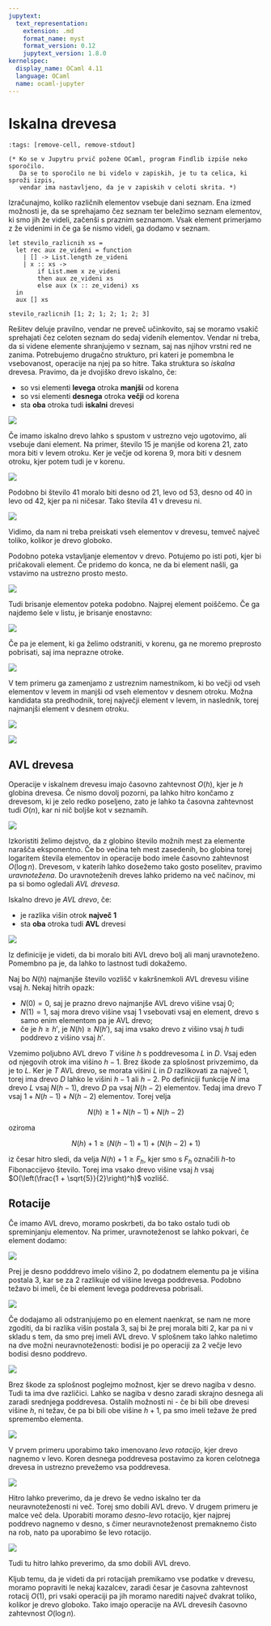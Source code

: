 ```yaml
---
jupytext:
  text_representation:
    extension: .md
    format_name: myst
    format_version: 0.12
    jupytext_version: 1.8.0
kernelspec:
  display_name: OCaml 4.11
  language: OCaml
  name: ocaml-jupyter
---
```


# Iskalna drevesa

```{code-cell}
:tags: [remove-cell, remove-stdout]

(* Ko se v Jupytru prvič požene OCaml, program Findlib izpiše neko sporočilo.
   Da se to sporočilo ne bi videlo v zapiskih, je tu ta celica, ki sproži izpis,
   vendar ima nastavljeno, da je v zapiskih v celoti skrita. *)
```

Izračunajmo, koliko različnih elementov vsebuje dani seznam. Ena izmed možnosti je, da se sprehajamo čez seznam ter beležimo seznam elementov, ki smo jih že videli, začenši s praznim seznamom. Vsak element primerjamo z že videnimi in če ga še nismo videli, ga dodamo v seznam.

```{code-cell}
let stevilo_razlicnih xs =
  let rec aux ze_videni = function
    | [] -> List.length ze_videni
    | x :: xs ->
        if List.mem x ze_videni
        then aux ze_videni xs
        else aux (x :: ze_videni) xs
  in
  aux [] xs
```

```{code-cell}
stevilo_razlicnih [1; 2; 1; 2; 1; 2; 3]
```

Rešitev deluje pravilno, vendar ne preveč učinkovito, saj se moramo vsakič sprehajati čez celoten seznam do sedaj videnih elementov. Vendar ni treba, da si videne elemente shranjujemo v seznam, saj nas njihov vrstni red ne zanima. Potrebujemo drugačno strukturo, pri kateri je pomembna le vsebovanost, operacije na njej pa so hitre. Taka struktura so _iskalna_ drevesa. Pravimo, da je dvojiško drevo iskalno, če:

- so vsi elementi **levega** otroka **manjši** od korena
- so vsi elementi **desnega** otroka **večji** od korena
- sta **oba** otroka tudi **iskalni** drevesi

![](slike/09-iskalna-drevesa/iskalno-drevo.png)

Če imamo iskalno drevo lahko s spustom v ustrezno vejo ugotovimo, ali vsebuje dani element. Na primer, število 15 je manjše od korena 21, zato mora biti v levem otroku. Ker je večje od korena 9, mora biti v desnem otroku, kjer potem tudi je v korenu.

![](slike/09-iskalna-drevesa/iskalno-drevo-najdi.png)

Podobno bi število 41 moralo biti desno od 21, levo od 53, desno od 40 in levo od 42, kjer pa ni ničesar. Tako števila 41 v drevesu ni.

![](slike/09-iskalna-drevesa/iskalno-drevo-ne-najdi.png)

Vidimo, da nam ni treba preiskati vseh elementov v drevesu, temveč največ toliko, kolikor je drevo globoko.

Podobno poteka vstavljanje elementov v drevo. Potujemo po isti poti, kjer bi pričakovali element. Če pridemo do konca, ne da bi element našli, ga vstavimo na ustrezno prosto mesto.

![](slike/09-iskalna-drevesa/iskalno-drevo-vstavi.png)

Tudi brisanje elementov poteka podobno. Najprej element poiščemo. Če ga najdemo šele v listu, je brisanje enostavno:

![](slike/09-iskalna-drevesa/iskalno-drevo-brisi-list.png)

Če pa je element, ki ga želimo odstraniti, v korenu, ga ne moremo preprosto pobrisati, saj ima neprazne otroke.

![](slike/09-iskalna-drevesa/iskalno-drevo-brisi-koren.png)

V tem primeru ga zamenjamo z ustreznim namestnikom, ki bo večji od vseh elementov v levem in manjši od vseh elementov v desnem otroku. Možna kandidata sta predhodnik, torej največji element v levem, in naslednik, torej najmanjši element v desnem otroku.

![](slike/09-iskalna-drevesa/iskalno-drevo-zamenjaj-koren-s-predhodnikom.png)

![](slike/09-iskalna-drevesa/iskalno-drevo-zamenjaj-koren-z-naslednikom.png)

## AVL drevesa

Operacije v iskalnem drevesu imajo časovno zahtevnost $O(h)$, kjer je $h$ globina drevesa. Če nismo dovolj pozorni, pa lahko hitro končamo z drevesom, ki je zelo redko poseljeno, zato je lahko ta časovna zahtevnost tudi $O(n)$, kar ni nič boljše kot v seznamih.

![](slike/09-iskalna-drevesa/neuravnotezeno-drevo.png)

Izkoristiti želimo dejstvo, da z globino število možnih mest za elemente narašča eksponentno. Če bo večina teh mest zasedenih, bo globina torej logaritem števila elementov in operacije bodo imele časovno zahtevnost $O(\log n)$. Drevesom, v katerih lahko dosežemo tako gosto poselitev, pravimo _uravnotežena_. Do uravnoteženih dreves lahko pridemo na več načinov, mi pa si bomo ogledali _AVL drevesa_.

Iskalno drevo je _AVL drevo_, če:

- je razlika višin otrok **največ 1**
- sta **oba** otroka tudi **AVL** drevesi

![](slike/09-iskalna-drevesa/avl-drevo.png)

Iz definicije je videti, da bi moralo biti AVL drevo bolj ali manj uravnoteženo. Pomembno pa je, da lahko to lastnost tudi dokažemo.

Naj bo $N(h)$ najmanjše število vozlišč v kakršnemkoli AVL drevesu višine vsaj $h$. Nekaj hitrih opazk:

- $N(0) = 0$, saj je prazno drevo najmanjše AVL drevo višine vsaj $0$;
- $N(1) = 1$, saj mora drevo višine vsaj $1$ vsebovati vsaj en element, drevo s samo enim elementom pa je AVL drevo;
- če je $h \ge h'$, je $N(h) \ge N(h')$, saj ima vsako drevo z višino vsaj $h$ tudi poddrevo z višino vsaj $h'$.

Vzemimo poljubno AVL drevo $T$ višine $h$ s poddrevesoma $L$ in $D$. Vsaj eden od njegovih otrok ima višino $h - 1$. Brez škode za splošnost privzemimo, da je to $L$. Ker je $T$ AVL drevo, se morata višini $L$ in $D$ razlikovati za največ $1$, torej ima drevo $D$ lahko le višini $h - 1$ ali $h - 2$. Po definiciji funkcije $N$ ima drevo $L$ vsaj $N(h - 1)$, drevo $D$ pa vsaj $N(h - 2)$ elementov. Tedaj ima drevo $T$ vsaj $1 + N(h - 1) + N(h - 2)$ elementov. Torej velja

$$N(h) \ge 1 + N(h - 1) + N(h - 2)$$

oziroma

$$N(h) + 1 \ge (N(h - 1) + 1) + (N(h - 2) + 1)$$

iz česar hitro sledi, da velja $N(h) + 1 \ge F_h$, kjer smo s $F_h$ označili $h$-to Fibonaccijevo število. Torej ima vsako drevo višine vsaj $h$ vsaj $O(\left(\frac{1 + \sqrt{5}}{2}\right)^h)$ vozlišč.

## Rotacije

Če imamo AVL drevo, moramo poskrbeti, da bo tako ostalo tudi ob spreminjanju elementov. Na primer, uravnoteženost se lahko pokvari, če element dodamo:

![](slike/09-iskalna-drevesa/dodajanje-pokvari-avl-drevo.png)

Prej je desno podddrevo imelo višino 2, po dodatnem elementu pa je višina postala 3, kar se za 2 razlikuje od višine levega poddrevesa. Podobno težavo bi imeli, če bi element levega poddrevesa pobrisali.

![](slike/09-iskalna-drevesa/brisanje-pokvari-avl-drevo.png)

Če dodajamo ali odstranjujemo po en element naenkrat, se nam ne more zgoditi, da bi razlika višin postala 3, saj bi že prej morala biti 2, kar pa ni v skladu s tem, da smo prej imeli AVL drevo. V splošnem tako lahko naletimo na dve možni neuravnoteženosti: bodisi je po operaciji za 2 večje levo bodisi desno poddrevo.

![](slike/09-iskalna-drevesa/mozni-neuravnotezenosti.png)

Brez škode za splošnost poglejmo možnost, kjer se drevo nagiba v desno. Tudi ta ima dve različici. Lahko se nagiba v desno zaradi skrajno desnega ali zaradi srednjega poddrevesa. Ostalih možnosti ni - če bi bili obe drevesi višine $h$, ni težav, če pa bi bili obe višine $h + 1$, pa smo imeli težave že pred spremembo elementa.

![](slike/09-iskalna-drevesa/mozni-desni-neuravnotezenosti.png)

V prvem primeru uporabimo tako imenovano _levo rotacijo_, kjer drevo nagnemo v levo. Koren desnega poddrevesa postavimo za koren celotnega drevesa in ustrezno prevežemo vsa poddrevesa.

![](slike/09-iskalna-drevesa/leva-rotacija.png)

Hitro lahko preverimo, da je drevo še vedno iskalno ter da neuravnoteženosti ni več. Torej smo dobili AVL drevo. V drugem primeru je malce več dela. Uporabiti moramo _desno-levo_ rotacijo, kjer najprej poddrevo nagnemo v desno, s čimer neuravnoteženost premaknemo čisto na rob, nato pa uporabimo še levo rotacijo.

![](slike/09-iskalna-drevesa/desna-rotacija.png)

Tudi tu hitro lahko preverimo, da smo dobili AVL drevo.

Kljub temu, da je videti da pri rotacijah premikamo vse podatke v drevesu, moramo popraviti le nekaj kazalcev, zaradi česar je časovna zahtevnost rotacij $O(1)$, pri vsaki operaciji pa jih moramo narediti največ dvakrat toliko, kolikor je drevo globoko. Tako imajo operacije na AVL drevesih časovno zahtevnost $O(\log n)$.
